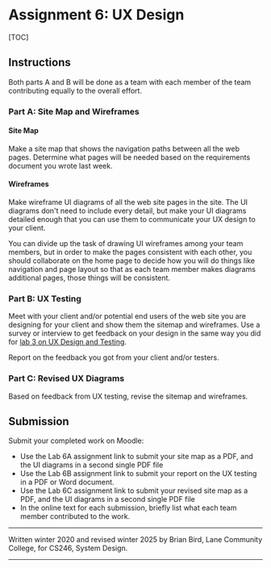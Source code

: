 # Assignment 6: UX Design

[TOC]

## Instructions

Both parts A and B will be done as a team with each member of the team contributing equally to the overall effort.

### Part A: Site Map and Wireframes

#### Site Map

Make a site map that shows the navigation paths between all the web pages. Determine what pages will be needed based on the requirements document you wrote last week.

#### Wireframes

Make wireframe UI diagrams of all the web site pages in the site. The UI diagrams don't need to include every detail, but make your UI diagrams detailed enough that you can use them to communicate your UX design to your client. 

You can divide up the task of drawing UI wireframes among your team members, but in order to make the pages consistent with each other, you should collaborate on the home page to decide how you will do things like navigation and page layout so that as each team member makes diagrams additional pages, those things will be consistent.

### Part B: UX Testing

Meet with your client and/or potential end users of the web site you are designing for your client and show them the sitemap and wireframes. Use a survey or interview to get feedback on your design in the same way you did for [lab 3 on UX Design and Testing](../Lab3/Assignment3Instructions.html).

Report on the feedback you got from your client and/or testers.

### Part C: Revised UX Diagrams

Based on feedback from UX testing, revise the sitemap and wireframes.



## Submission

Submit your completed work on Moodle:

- Use the Lab 6A assignment link to submit your site map as a PDF, and the UI diagrams in a second single PDF file
- Use the Lab 6B assignment link to submit your report on the UX testing in a PDF or Word document.
- Use the Lab 6C assignment link to submit your revised site map as a PDF, and the UI diagrams in a second single PDF file
- In the online text for each submission, briefly list what each team member contributed to the work.



---

Written winter 2020 and revised winter <time>2025</time> by  Brian Bird, Lane Community College, for CS246, System Design.

---

